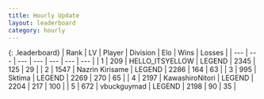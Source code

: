 ```yaml
---
title: Hourly Update
layout: leaderboard
category: hourly
---
```


{: .leaderboard}
| Rank | LV | Player | Division | Elo | Wins | Losses |
| --- | --- | --- | --- | --- | --- | --- |
| <span data-change="0">1</span> | 209 | <span title="ID: 528147">HELLO_ITSYELLOW</span> | LEGEND | <span data-change="0">2345</span> | <span data-change="0">125</span> | <span data-change="0">29</span> |
| <span data-change="0">2</span> | 1547 | <span title="ID: 315148">Nazrin Kirisame</span> | LEGEND | <span data-change="0">2286</span> | <span data-change="0">164</span> | <span data-change="0">63</span> |
| <span data-change="0">3</span> | 995 | <span title="ID: 353063">Sktima</span> | LEGEND | <span data-change="0">2269</span> | <span data-change="0">270</span> | <span data-change="0">65</span> |
| <span data-change="0">4</span> | 2197 | <span title="ID: 164871">KawashiroNitori</span> | LEGEND | <span data-change="0">2204</span> | <span data-change="0">217</span> | <span data-change="0">100</span> |
| <span data-change="0">5</span> | 672 | <span title="ID: 418052">vbuckguymad</span> | LEGEND | <span data-change="0">2198</span> | <span data-change="0">90</span> | <span data-change="0">35</span> |
